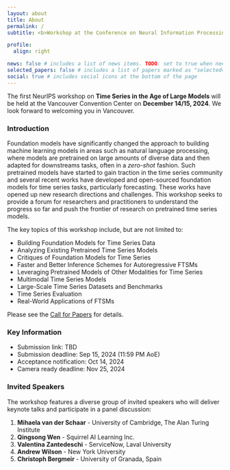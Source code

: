 ```yaml
---
layout: about
title: About
permalink: /
subtitle: <b>Workshop at the Conference on Neural Information Processing Systems (NeurIPS) 2024</b>

profile:
  align: right

news: false # includes a list of news items. TODO: set to true when needed
selected_papers: false # includes a list of papers marked as "selected={true}"
social: true # includes social icons at the bottom of the page
---
```


The first NeurIPS workshop on **Time Series in the Age of Large Models** will be held at the Vancouver Convention Center on **December 14/15, 2024**.
We look forward to welcoming you in Vancouver. 

### Introduction

Foundation models have significantly changed the approach to building machine learning models in areas such as natural language processing, where models are pretrained on large amounts of diverse data and then adapted for downstreams tasks, often in a _zero-shot_ fashion.
Such pretrained models have started to gain traction in the time series community and several recent works have developed and open-sourced foundation models for time series tasks, particularly forecasting.
These works have opened up new research directions and challenges.
This workshop seeks to provide a forum for researchers and practitioners to understand the progress so far and push the frontier of research on pretrained time series models. 

The key topics of this workshop include, but are not limited to:
- Building Foundation Models for Time Series Data
- Analyzing Existing Pretrained Time Series Models
- Critiques of Foundation Models for Time Series
- Faster and Better Inference Schemes for Autoregressive FTSMs
- Leveraging Pretrained Models of Other Modalities for Time Series
- Multimodal Time Series Models
- Large-Scale Time Series Datasets and Benchmarks
- Time Series Evaluation
- Real-World Applications of FTSMs

Please see the [Call for Papers](/call-for-papers/) for details.

### Key Information

- Submission link: TBD
- Submission deadline: Sep 15, 2024 (11:59 PM AoE)
- Acceptance notification: Oct 14, 2024
- Camera ready deadline: Nov 25, 2024

### Invited Speakers
The workshop features a diverse group of invited speakers who will deliver keynote talks and participate in a panel discussion:

1. **Mihaela van der Schaar** - University of Cambridge, The Alan Turing Institute
2. **Qingsong Wen** - Squirrel AI Learning Inc.
3. **Valentina Zantedeschi** - ServiceNow, Laval University
4. **Andrew Wilson** - New York University
5. **Christoph Bergmeir** - University of Granada, Spain
